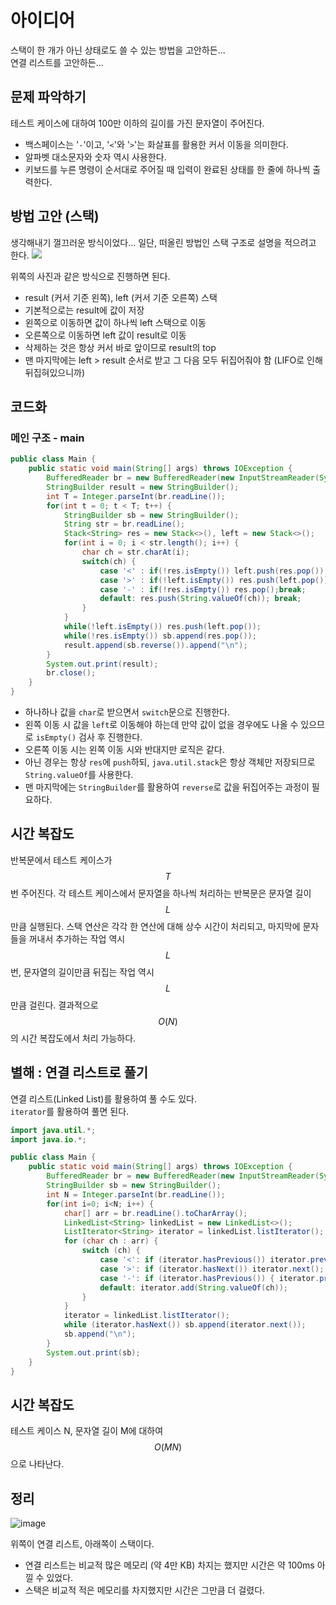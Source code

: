 # 아이디어
스택이 한 개가 아닌 상태로도 쓸 수 있는 방법을 고안하든...   
연결 리스트를 고안하든...

## 문제 파악하기
테스트 케이스에 대하여 100만 이하의 길이를 가진 문자열이 주어진다.
- 백스페이스는 '`-`'이고, '`<`'와 '`>`'는 화살표를 활용한 커서 이동을 의미한다.
- 알파벳 대소문자와 숫자 역시 사용한다.
- 키보드를 누른 명령이 순서대로 주어질 때 입력이 완료된 상태를 한 줄에 하나씩 출력한다.

## 방법 고안 (스택)
생각해내기 껄끄러운 방식이었다...
일단, 떠올린 방법인 스택 구조로 설명을 적으려고 한다.
![](https://velog.velcdn.com/images/aoi-aoba/post/24e3c12e-d463-4116-a880-78ff1302ad78/image.png)

위쪽의 사진과 같은 방식으로 진행하면 된다.
- result (커서 기준 왼쪽), left (커서 기준 오른쪽) 스택
- 기본적으로는 result에 값이 저장
- 왼쪽으로 이동하면 값이 하나씩 left 스택으로 이동
- 오른쪽으로 이동하면 left 값이 result로 이동
- 삭제하는 것은 항상 커서 바로 앞이므로 result의 top
- 맨 마지막에는 left > result 순서로 받고 그 다음 모두 뒤집어줘야 함 (LIFO로 인해 뒤집혀있으니까)


## 코드화
### 메인 구조 - main
```JAVA
public class Main {
    public static void main(String[] args) throws IOException {
        BufferedReader br = new BufferedReader(new InputStreamReader(System.in));
        StringBuilder result = new StringBuilder();
        int T = Integer.parseInt(br.readLine());
        for(int t = 0; t < T; t++) {
            StringBuilder sb = new StringBuilder();
            String str = br.readLine();
            Stack<String> res = new Stack<>(), left = new Stack<>();
            for(int i = 0; i < str.length(); i++) {
                char ch = str.charAt(i);
                switch(ch) {
                    case '<' : if(!res.isEmpty()) left.push(res.pop()); break;
                    case '>' : if(!left.isEmpty()) res.push(left.pop()); break;
                    case '-' : if(!res.isEmpty()) res.pop();break;
                    default: res.push(String.valueOf(ch)); break;
                }
            }
            while(!left.isEmpty()) res.push(left.pop());
            while(!res.isEmpty()) sb.append(res.pop());
            result.append(sb.reverse()).append("\n");
        }
        System.out.print(result);
        br.close();
    }
}
```

- 하나하나 값을 `char`로 받으면서 `switch`문으로 진행한다.
- 왼쪽 이동 시 값을 `left`로 이동해야 하는데 만약 값이 없을 경우에도 나올 수 있으므로 `isEmpty()` 검사 후 진행한다.
- 오른쪽 이동 시는 왼쪽 이동 시와 반대지만 로직은 같다.
- 아닌 경우는 항상 `res`에 `push`하되, `java.util.stack`은 항상 객체만 저장되므로 `String.valueOf`를 사용한다.
- 맨 마지막에는 `StringBuilder`를 활용하여 `reverse`로 값을 뒤집어주는 과정이 필요하다.

## 시간 복잡도
반복문에서 테스트 케이스가 $$T$$번 주어진다. 각 테스트 케이스에서 문자열을 하나씩 처리하는 반복문은 문자열 길이 $$L$$만큼 실행된다. 스택 연산은 각각 한  연산에 대해 상수 시간이 처리되고, 마지막에 문자들을 꺼내서 추가하는 작업 역시 $$L$$번, 문자열의 길이만큼 뒤집는 작업 역시 $$L$$만큼 걸린다.
결과적으로 $$O(N)$$의 시간 복잡도에서 처리 가능하다.

## 별해 : 연결 리스트로 풀기
연결 리스트(Linked List)를 활용하여 풀 수도 있다.   
`iterator`를 활용하여 풀면 된다.

```java
import java.util.*;
import java.io.*;

public class Main {
    public static void main(String[] args) throws IOException {
        BufferedReader br = new BufferedReader(new InputStreamReader(System.in));
        StringBuilder sb = new StringBuilder();
        int N = Integer.parseInt(br.readLine());
        for(int i=0; i<N; i++) {
            char[] arr = br.readLine().toCharArray();
            LinkedList<String> linkedList = new LinkedList<>();
            ListIterator<String> iterator = linkedList.listIterator();
            for (char ch : arr) {
                switch (ch) {
                    case '<': if (iterator.hasPrevious()) iterator.previous(); break;
                    case '>': if (iterator.hasNext()) iterator.next(); break;
                    case '-': if (iterator.hasPrevious()) { iterator.previous(); iterator.remove(); } break;
                    default: iterator.add(String.valueOf(ch));
                }
            }
            iterator = linkedList.listIterator();
            while (iterator.hasNext()) sb.append(iterator.next());
            sb.append("\n");
        }
        System.out.print(sb);
    }
}
```

## 시간 복잡도
테스트 케이스 N, 문자열 길이 M에 대하여 $$O(MN)$$으로 나타난다.

## 정리
![image](https://github.com/user-attachments/assets/dc756d65-c29b-45d7-8be5-352831b10e0c)

위쪽이 연결 리스트, 아래쪽이 스택이다.
- 연결 리스트는 비교적 많은 메모리 (약 4만 KB) 차지는 했지만 시간은 약 100ms 아낄 수 있었다.
- 스택은 비교적 적은 메모리를 차지했지만 시간은 그만큼 더 걸렸다.
